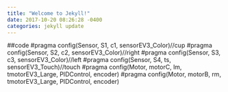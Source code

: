 ```yaml
---
title: "Welcome to Jekyll!"
date: 2017-10-20 08:26:28 -0400
categories: jekyll update
---
```

##code
#pragma config(Sensor, S1, c1, sensorEV3_Color)//cup
#pragma config(Sensor, S2, c2, sensorEV3_Color)//right
#pragma config(Sensor, S3, c3, sensorEV3_Color)//left
#pragma config(Sensor, S4, ts, sensorEV3_Touch)//touch
#pragma config(Motor, motorC, lm, tmotorEV3_Large, PIDControl, encoder)
#pragma config(Motor, motorB, rm, tmotorEV3_Large, PIDControl, encoder)
